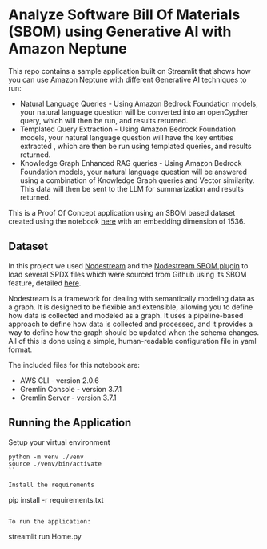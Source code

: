 # Analyze Software Bill Of Materials (SBOM) using Generative AI with Amazon Neptune

This repo contains a sample application built on Streamlit that shows how you can use Amazon Neptune with different Generative AI techniques to run:

- Natural Language Queries - Using Amazon Bedrock Foundation models, your natural language
  question will be converted into an openCypher query, which will then be run, and results returned.
- Templated Query Extraction - Using Amazon Bedrock Foundation models, your natural language question will have the key entities extracted ,
  which are then be run using templated queries, and results returned.
- Knowledge Graph Enhanced RAG queries - Using Amazon Bedrock Foundation models, your natural language question will be answered using a combination of
  Knowledge Graph queries and Vector similarity. This data will then be sent to the LLM for summarization and
  results returned.

This is a Proof Of Concept application using an SBOM based dataset created using the notebook [here](https://github.com/aws/graph-notebook/blob/main/src/graph_notebook/notebooks/02-Neptune-Analytics/03-Sample-Use-Cases/03-Software-Bill-Of-Materials/02-SBOM-Vulnerability-Analysis.ipynb) with an embedding dimension of 1536.

## Dataset

In this project we used [Nodestream](https://nodestream-proj.github.io/docs/) and the [Nodestream SBOM plugin](https://github.com/nodestream-proj/nodestream-plugin-sbom) to load several SPDX files which were sourced from Github using its SBOM feature, detailed [here](https://docs.github.com/en/rest/dependency-graph/sboms).

Nodestream is a framework for dealing with semantically modeling data as a graph. It is designed to be flexible and extensible, allowing you to define how data is collected and modeled as a graph. It uses a pipeline-based approach to define how data is collected and processed, and it provides a way to define how the graph should be updated when the schema changes. All of this is done using a simple, human-readable configuration file in yaml format.

The included files for this notebook are:

- AWS CLI - version 2.0.6
- Gremlin Console - version 3.7.1
- Gremlin Server - version 3.7.1

## Running the Application

Setup your virtual environment

```
python -m venv ./venv
source ./venv/bin/activate
``

Install the requirements
```

pip install -r requirements.txt

```

To run the application:
```

streamlit run Home.py

```

```

